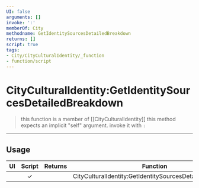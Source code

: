 ```yaml
---
UI: false
arguments: []
invoke: ':'
memberOf: City
methodname: GetIdentitySourcesDetailedBreakdown
returns: []
script: true
tags:
- City/CityCulturalIdentity/_function
- function/script
---
```

# CityCulturalIdentity:GetIdentitySourcesDetailedBreakdown
> this function is a member of [[CityCulturalIdentity]]
> this method expects an implicit "self" argument. invoke it with `:`
-----
## Usage
|  UI | Script | Returns | Function | Arguments |
|:---:|:------:|-------:|:--------:|:---------|
| |✓||CityCulturalIdentity:GetIdentitySourcesDetailedBreakdown||
